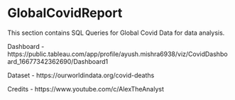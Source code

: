 # GlobalCovidReport
<p>This section contains SQL Queries for Global Covid Data for data analysis.</p>
<p>Dashboard - https://public.tableau.com/app/profile/ayush.mishra6938/viz/CovidDashboard_16677342362690/Dashboard1</p>
<p>Dataset - https://ourworldindata.org/covid-deaths</p>
<p>Credits - https://www.youtube.com/c/AlexTheAnalyst</p>
